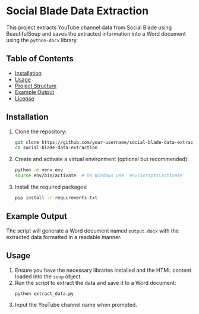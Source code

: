 # Social Blade Data Extraction

This project extracts YouTube channel data from Social Blade using BeautifulSoup and saves the extracted information into a Word document using the `python-docx` library.

## Table of Contents

- [Installation](#installation)
- [Usage](#usage)
- [Project Structure](#project-structure)
- [Example Output](#example-output)
- [License](#license)

## Installation

1. Clone the repository:
    ```sh
    git clone https://github.com/your-username/social-blade-data-extraction.git
    cd social-blade-data-extraction
    ```

2. Create and activate a virtual environment (optional but recommended):
    ```sh
    python -m venv env
    source env/bin/activate  # On Windows use `env\Scripts\activate`
    ```

3. Install the required packages:
    ```sh
    pip install -r requirements.txt
    ```


## Example Output

The script will generate a Word document named `output.docx` with the extracted data formatted in a readable manner.



## Usage

1. Ensure you have the necessary libraries installed and the HTML content loaded into the `soup` object.
2. Run the script to extract the data and save it to a Word document:
    ```sh
    python extract_data.py
    ```
3. Input the YouTube channel name when prompted.



